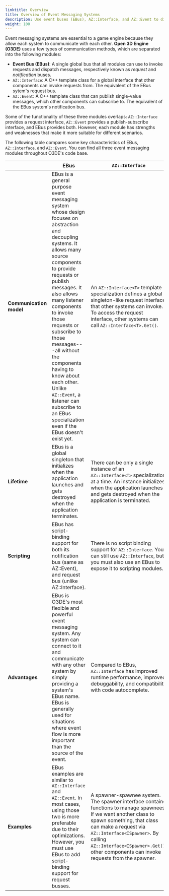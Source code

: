 ```yaml
---
linktitle: Overview
title: Overview of Event Messaging Systems
description: Use event buses (EBus), AZ::Interface, and AZ::Event to dispatch messages between systems in Open 3D Engine (O3DE). 
weight: 100
---
```


Event messaging systems are essential to a game engine because they allow each system to communicate with each other. **Open 3D Engine (O3DE)** uses a few types of communication methods, which are separated into the following modules: 

- **Event Bus (EBus)**: A single global bus that all modules can use to invoke requests and dispatch messages, respectively known as *request* and *notification* buses.
- `AZ::Interface`: A C++ template class for a global interface that other components can invoke requests from. The equivalent of the EBus sytem's request bus.
- `AZ::Event`: A C++ template class that can publish single-value messages, which other components can subscribe to. The equivalent of the EBus system's notification bus.

Some of the functionality of these three modules overlaps: `AZ::Interface` provides a request interface, `AZ::Event` provides a publish-subscribe interface, and EBus provides both. However, each module has strengths and weaknesses that make it more suitable for different scenarios.

The following table compares some key characteristics of EBus, `AZ::Interface`, and `AZ::Event`. You can find all three event messaging modules throughout O3DE's code base.

| | EBus | `AZ::Interface` | `AZ::Event` |
| --- | --- | --- | --- |
| **Communication model** |  EBus is a general purpose event messaging system whose design focuses on abstraction and decoupling systems. It allows many source components to provide requests or publish messages. It also allows many listener components to invoke those requests or subscribe to those messages---all without the components having to know about each other. Unlike `AZ::Event`, a listener can subscribe to an EBus specialization even if the EBus doesn't exist yet. | An `AZ::Interface<T>` template specialization defines a global singleton-like request interface that other systems can invoke. To access the request interface, other systems can call `AZ::Interface<T>.Get()`. | `AZ::Event` events are defined as members of a component. As such, other components must have a reference to the component to subscribe to the event. To listen and process an event, subscriber components must implement a handler. A single handler can connect to only one event, but an event can have multiple handlers.<br><br>Some patterns for cross-entity communication include:<ul><li>Exposing the `AZ::Event` to an `AZ::Interface`.</li><li>Calling `SceneQuery()` and `AZ::IVisibility` to get a reference to the entity.</li></ul> |
| **Lifetime** | EBus is a global singleton that initializes when the application launches and gets destroyed when the application terminates. | There can be only a single instance of an `AZ::Interface<T>` specialization at a time. An instance initializes when the application launches and gets destroyed when the application is terminated. | There can be many instances of an `AZ::Event<T>` specialization. Each instance must be attached to a component. An instance initializes when the component is created and gets destroyed when the component is destroyed. |
| **Scripting** | EBus has script-binding support for both its notification bus (same as AZ::Event), and request bus (unlike AZ::Interface). | There is no script binding support for `AZ::Interface`. You can still use `AZ::Interface`, but you must also use an EBus to expose it to scripting modules. | `AZ::Event` has script binding support. |
| **Advantages** | EBus is O3DE's most flexible and powerful event messaging system. Any system can connect to it and communicate with any other system by simply providing a system's EBus name. EBus is generally used for situations where event flow is more important than the source of the event. | Compared to EBus, `AZ::Interface` has improved runtime performance, improved debuggability, and compatibility with code autocomplete. | Compared to EBus, `AZ::Event` has improved runtime performance, allows simpler syntax to implement, uses fewer files, and removes aggregate interfaces where a handler only cares about a subset of events. |
| **Examples** | EBus examples are similar to `AZ::Interface` and `AZ::Event`. In most cases, using those two is more preferable due to their optimizations. However, you must use EBus to add script-binding support for request busses.  | A spawner-spawnee system. The spawner interface contains functions to manage spawnees. If we want another class to spawn something, that class can make a request via  `AZ::Interface<ISpawner>`. By calling `AZ::Interface<ISpawner>.Get()`, other components can invoke requests from the spawner. | In the networking layer, when a remote process call (RPC) is sent, it signals an `AZ::Event<NetworkEntityRpcMessage&>`. Then, a connected handler listens for that signal change and processes the `NetworkEntityRpcMessage`. |
